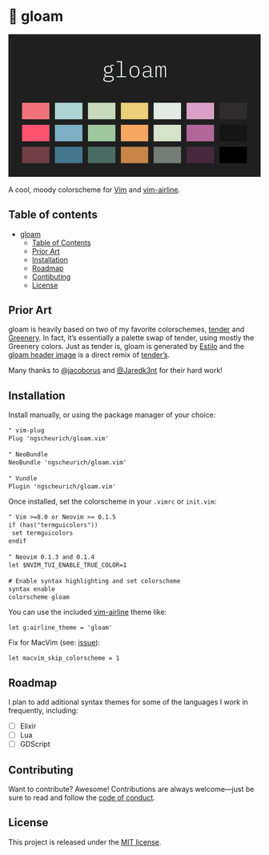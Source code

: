 # 🎨 gloam

![gloam](gloam.png)

A cool, moody colorscheme for [Vim](https://www.vim.org/) and
[vim-airline](https://github.com/vim-airline/vim-airline).

## Table of contents

* [gloam](#-gloam)
  * [Table of Contents](#table-of-contents)
  * [Prior Art](#prior-art)
  * [Installation](#installation)
  * [Roadmap](#roadmap)
  * [Contibuting](#contibuting)
  * [License](#license)

## Prior Art

gloam is heavily based on two of my favorite colorschemes,
[tender](https://github.com/jacoborus/tender.vim) and
[Greenery](https://github.com/Jaredk3nt/nova-theme). In fact, it’s
essentially a palette swap of tender, using mostly the Greenery colors.
Just as tender is, gloam is generated by [Estilo](https://github.com/jacoborus/estilo)
and the [gloam header image](https://github.com/ngscheurich/gloam-vim) is a direct
remix of [tender’s](https://github.com/ngscheurich/gloam-vim).

Many thanks to [@jacoborus](https://github.com/jacoborus/) and
[@Jaredk3nt](https://github.com/Jaredk3nt) for their hard work!

## Installation

Install manually, or using the package manager of your choice:

```viml
" vim-plug
Plug 'ngscheurich/gloam.vim'

" NeoBundle
NeoBundle 'ngscheurich/gloam.vim'

" Vundle
Plugin 'ngscheurich/gloam.vim'
```

Once installed, set the colorscheme in your `.vimrc` or `init.vim`:

```viml
" Vim >=8.0 or Neovim >= 0.1.5
if (has("termguicolors"))
 set termguicolors
endif

" Neovim 0.1.3 and 0.1.4
let $NVIM_TUI_ENABLE_TRUE_COLOR=1

# Enable syntax highlighting and set colorscheme
syntax enable
colorscheme gloam
```

You can use the included [vim-airline](https://github.com/vim-airline/vim-airline)
theme like:

```viml
let g:airline_theme = 'gloam'
```

Fix for MacVim (see: [issue](https://github.com/jacoborus/tender.vim/issues/9)):

```viml
let macvim_skip_colorscheme = 1
```

## Roadmap

I plan to add aditional syntax themes for some of the languages I work
in frequently, including:

* [ ] Elixir
* [ ] Lua
* [ ] GDScript

## Contributing

Want to contribute? Awesome! Contributions are always welcome—just be sure to
read and follow the [code of conduct](https://github.com/ngscheurich/gloam.vim/blob/master/CODE_OF_CONDUCT.md).

## License

This project is released under the [MIT license](https://github.com/ngscheurich/gloam.vim/blob/master/LICENSE).
